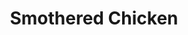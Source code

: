---
title: "Smothered Chicken"
price: "$13.00"
category: "Dinner"
img: "src/images/menu/Smothered-Chicken.png"
desc: "Grilled chicken with sautéed onion and mushrooms. Topped with your choice of country gravy or swiss cheese"
---